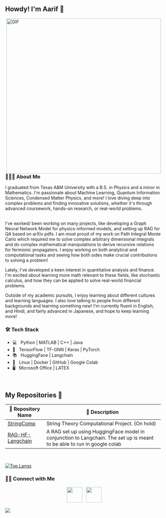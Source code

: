 <h2> Howdy! I'm Aarif 👋</h2>
<img align="right" alt="GIF" src="https://camo.githubusercontent.com/7de37139d0b4c1ce40865e799b446c0e963a3dd8fb68d239707237c40604fa3d/68747470733a2f2f63646e2e6472696262626c652e636f6d2f75736572732f3733303730332f73637265656e73686f74732f363538313234332f6176656e746f2e676966" width="500"/>

<h3> 👨🏻‍💻 About Me </h3>
I graduated from Texas A&M University with a B.S. in Physics and a minor in Mathematics. I'm passionate about Machine Learning, Quantum Information Sciences, Condensed Matter Physics, and more! I love diving deep into complex problems and finding innovative solutions, whether it's through advanced coursework, hands-on research, or real-world problems.<br><br>

I've worked/ been working on many projects, like developing a Graph Neural Network Model for physics-informed models, and setting up RAG for QA based on arXiv pdfs. I am most proud of my work on Path Integral Monte Carlo which required me to solve complex arbitrary dimensional integrals and do complex mathematical manipulations to derive recursive relations for fermionic propagators. I enjoy working on both analytical and computational tasks and seeing how both sides make crucial contributions to solving a problem!

Lately, I've developed a keen interest in quantitative analysis and finance. I'm excited about learning more math relevant to these fields, like stochastic calculus, and how they can be applied to solve real-world financial problems.

Outside of my academic pursuits, I enjoy learning about different cultures and learning languages. I also love talking to people from different backgrounds and learning something new! I'm currently fluent in English, and Hindi, and fairly advanced in Japanese, and hope to keep learning more!

<h3>🛠 Tech Stack</h3>

- 💻 &nbsp; Python | MATLAB | C++ | Java
- 🤖 &nbsp; TensorFlow | TF-GNN | Keras | PyTorch
- 📚 &nbsp; HuggingFace | Langchain
- 🔧 &nbsp; Linux | Docker | GitHub | Google Colab
- 🖥 &nbsp; Microsoft Office | LATEX

<br>

## My Repositories 📂

| 🚀 Repository Name | 📝 Description |
|--------------------|----------------|
| [StringComp](https://github.com/AarifCha/StringComp) | String Theory Computational Project. (On hold) |
| [RAG-HF-Langchain](https://github.com/AarifCha/RAG-HF-Langchain) | A RAG set up using HuggingFace model in conjunction to Langchain. The set up is meant to be able to run in google colab |


</br>

[![Top Langs](https://github-readme-stats.vercel.app/api/top-langs/?username=AarifCha&layout=compact&text_color=daf7dc&bg_color=151515)](https://github.com/AarifCha/github-readme-stats)


<h3> 🤝🏻 Connect with Me </h3>

<p align="center">
&nbsp; <a href="https://www.linkedin.com/in/aarifchaudhary/" target="_blank" rel="noopener noreferrer"><img src="https://img.icons8.com/plasticine/100/000000/linkedin.png" width="50" /></a>
&nbsp; <a href="mailto:aarifchaudharyg@gmail.com" target="_blank" rel="noopener noreferrer"><img src="https://img.icons8.com/plasticine/100/000000/gmail.png"  width="50" /></a>
</p>

![](https://komarev.com/ghpvc/?username=AarifCha)

